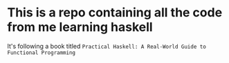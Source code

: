 # This is a repo containing all the code from me learning haskell

It's following a book titled `Practical Haskell: A Real-World Guide to Functional Programming`
